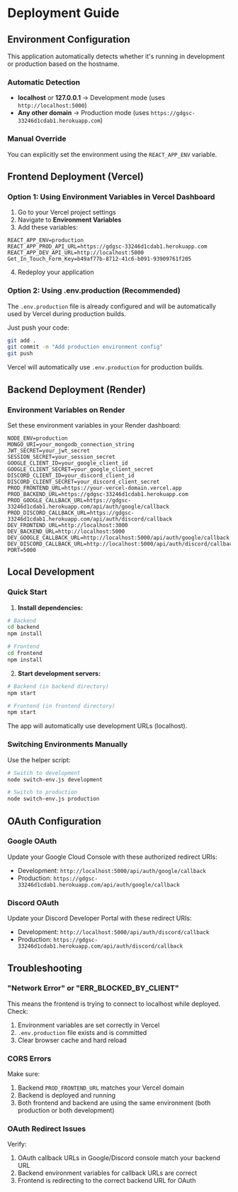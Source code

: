 # Deployment Guide

## Environment Configuration

This application automatically detects whether it's running in development or production based on the hostname.

### Automatic Detection
- **localhost** or **127.0.0.1** → Development mode (uses `http://localhost:5000`)
- **Any other domain** → Production mode (uses `https://gdgsc-33246d1cdab1.herokuapp.com`)

### Manual Override
You can explicitly set the environment using the `REACT_APP_ENV` variable.

## Frontend Deployment (Vercel)

### Option 1: Using Environment Variables in Vercel Dashboard

1. Go to your Vercel project settings
2. Navigate to **Environment Variables**
3. Add these variables:

```
REACT_APP_ENV=production
REACT_APP_PROD_API_URL=https://gdgsc-33246d1cdab1.herokuapp.com
REACT_APP_DEV_API_URL=http://localhost:5000
Get_In_Touch_Form_Key=b49af77b-8712-41c6-b091-93909761f205
```

4. Redeploy your application

### Option 2: Using .env.production (Recommended)

The `.env.production` file is already configured and will be automatically used by Vercel during production builds.

Just push your code:
```bash
git add .
git commit -m "Add production environment config"
git push
```

Vercel will automatically use `.env.production` for production builds.

## Backend Deployment (Render)

### Environment Variables on Render

Set these environment variables in your Render dashboard:

```
NODE_ENV=production
MONGO_URI=your_mongodb_connection_string
JWT_SECRET=your_jwt_secret
SESSION_SECRET=your_session_secret
GOOGLE_CLIENT_ID=your_google_client_id
GOOGLE_CLIENT_SECRET=your_google_client_secret
DISCORD_CLIENT_ID=your_discord_client_id
DISCORD_CLIENT_SECRET=your_discord_client_secret
PROD_FRONTEND_URL=https://your-vercel-domain.vercel.app
PROD_BACKEND_URL=https://gdgsc-33246d1cdab1.herokuapp.com
PROD_GOOGLE_CALLBACK_URL=https://gdgsc-33246d1cdab1.herokuapp.com/api/auth/google/callback
PROD_DISCORD_CALLBACK_URL=https://gdgsc-33246d1cdab1.herokuapp.com/api/auth/discord/callback
DEV_FRONTEND_URL=http://localhost:3000
DEV_BACKEND_URL=http://localhost:5000
DEV_GOOGLE_CALLBACK_URL=http://localhost:5000/api/auth/google/callback
DEV_DISCORD_CALLBACK_URL=http://localhost:5000/api/auth/discord/callback
PORT=5000
```

## Local Development

### Quick Start

1. **Install dependencies:**
```bash
# Backend
cd backend
npm install

# Frontend
cd frontend
npm install
```

2. **Start development servers:**
```bash
# Backend (in backend directory)
npm start

# Frontend (in frontend directory)
npm start
```

The app will automatically use development URLs (localhost).

### Switching Environments Manually

Use the helper script:
```bash
# Switch to development
node switch-env.js development

# Switch to production
node switch-env.js production
```

## OAuth Configuration

### Google OAuth

Update your Google Cloud Console with these authorized redirect URIs:
- Development: `http://localhost:5000/api/auth/google/callback`
- Production: `https://gdgsc-33246d1cdab1.herokuapp.com/api/auth/google/callback`

### Discord OAuth

Update your Discord Developer Portal with these redirect URIs:
- Development: `http://localhost:5000/api/auth/discord/callback`
- Production: `https://gdgsc-33246d1cdab1.herokuapp.com/api/auth/discord/callback`

## Troubleshooting

### "Network Error" or "ERR_BLOCKED_BY_CLIENT"

This means the frontend is trying to connect to localhost while deployed. Check:
1. Environment variables are set correctly in Vercel
2. `.env.production` file exists and is committed
3. Clear browser cache and hard reload

### CORS Errors

Make sure:
1. Backend `PROD_FRONTEND_URL` matches your Vercel domain
2. Backend is deployed and running
3. Both frontend and backend are using the same environment (both production or both development)

### OAuth Redirect Issues

Verify:
1. OAuth callback URLs in Google/Discord console match your backend URL
2. Backend environment variables for callback URLs are correct
3. Frontend is redirecting to the correct backend URL for OAuth
